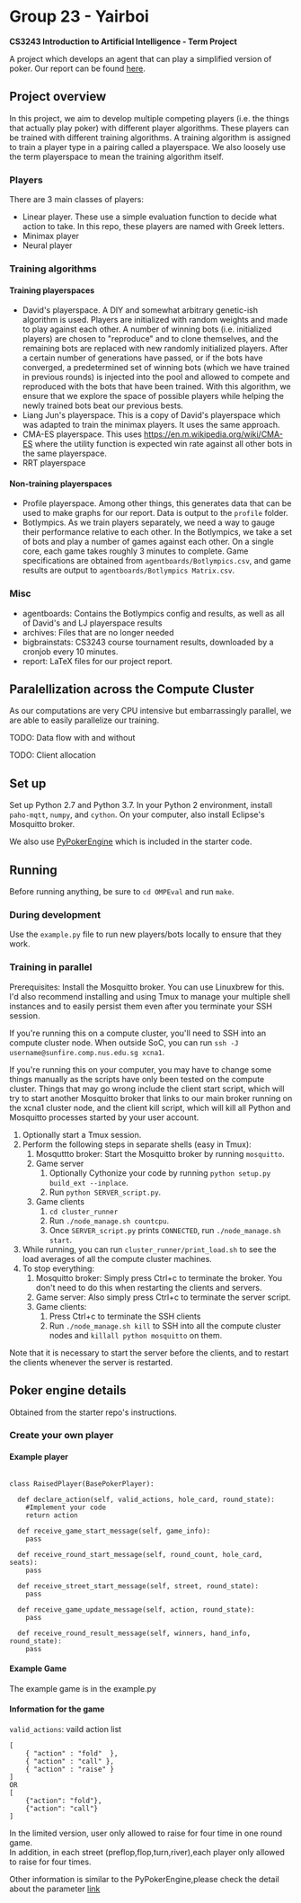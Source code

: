 # Group 23 - Yairboi

**CS3243 Introduction to Artificial Intelligence - Term Project**

A project which develops an agent that can play a simplified version of poker. Our report can be found [here](../master/report/report.pdf).

## Project overview

In this project, we aim to develop multiple competing players (i.e. the things that actually play poker) with different player algorithms. These players can be trained with different training algorithms. A training algorithm is assigned to train a player type in a pairing called a playerspace. We also loosely use the term playerspace to mean the training algorithm itself.

### Players

There are 3 main classes of players:

* Linear player. These use a simple evaluation function to decide what action to take. In this repo, these players are named with Greek letters.
* Minimax player
* Neural player

### Training algorithms

#### Training playerspaces

* David's playerspace. A DIY and somewhat arbitrary genetic-ish algorithm is used. Players are initialized with random weights and made to play against each other. A number of winning bots (i.e. initialized players) are chosen to "reproduce" and to clone themselves, and the remaining bots are replaced with new randomly initialized players. After a certain number of generations have passed, or if the bots have converged, a predetermined set of winning bots (which we have trained in previous rounds) is injected into the pool and allowed to compete and reproduced with the bots that have been trained. With this algorithm, we ensure that we explore the space of possible players while helping the newly trained bots beat our previous bests.
* Liang Jun's playerspace. This is a copy of David's playerspace which was adapted to train the minimax players. It uses the same approach.
* CMA-ES playerspace. This uses https://en.m.wikipedia.org/wiki/CMA-ES where the utility function is expected win rate against all other bots in the same playerspace.
* RRT playerspace

#### Non-training playerspaces

* Profile playerspace. Among other things, this generates data that can be used to make graphs for our report. Data is output to the `profile` folder.
* Botlympics. As we train players separately, we need a way to gauge their performance relative to each other. In the Botlympics, we take a set of bots and play a number of games against each other. On a single core, each game takes roughly 3 minutes to complete. Game specifications are obtained from `agentboards/Botlympics.csv`, and game results are output to `agentboards/Botlympics Matrix.csv`.

### Misc

* agentboards: Contains the Botlympics config and results, as well as all of David's and LJ playerspace results
* archives: Files that are no longer needed
* bigbrainstats: CS3243 course tournament results, downloaded by a cronjob every 10 minutes.
* report: LaTeX files for our project report.

## Paralellization across the Compute Cluster

As our computations are very CPU intensive but embarrassingly parallel, we are able to easily parallelize our training.

TODO: Data flow with and without

TODO: Client allocation

## Set up

Set up Python 2.7 and Python 3.7. In your Python 2 environment, install `paho-mqtt`, `numpy`, and `cython`. On your computer, also install Eclipse's Mosquitto broker.

We also use [PyPokerEngine](https://ishikota.github.io/PyPokerEngine/) which is included in the starter code.

## Running

Before running anything, be sure to `cd OMPEval` and run `make`.

### During development

Use the `example.py` file to run new players/bots locally to ensure that they work.

### Training in parallel

Prerequisites: Install the Mosquitto broker. You can use Linuxbrew for this. I'd also recommend installing and using Tmux to manage your multiple shell instances and to easily persist them even after you terminate your SSH session.

If you're running this on a compute cluster, you'll need to SSH into an compute cluster node. When outside SoC, you can run `ssh -J username@sunfire.comp.nus.edu.sg xcna1`.

If you're running this on your computer, you may have to change some things manually as the scripts have only been tested on the compute cluster. Things that may go wrong include the client start script, which will try to start another Mosquitto broker that links to our main broker running on the xcna1 cluster node, and the client kill script, which will kill all Python and Mosquitto processes started by your user account.

1. Optionally start a Tmux session.
1. Perform the following steps in separate shells (easy in Tmux):
    1. Mosquttto broker: Start the Mosquitto broker by running `mosquitto`.
    1. Game server
        1. Optionally Cythonize your code by running `python setup.py build_ext --inplace`.
        1. Run `python SERVER_script.py`.
    1. Game clients
        1. `cd cluster_runner`
        1. Run `./node_manage.sh countcpu`.
        1. Once `SERVER_script.py` prints `CONNECTED`, run `./node_manage.sh start`.
1. While running, you can run `cluster_runner/print_load.sh` to see the load averages of all the compute cluster machines.
1. To stop everything:
    1. Mosquitto broker: Simply press Ctrl+c to terminate the broker. You don't need to do this when restarting the clients and servers.
    1. Game server: Also simply press Ctrl+c to terminate the server script.
    1. Game clients:
        1. Press Ctrl+c to terminate the SSH clients
        1. Run `./node_manage.sh kill` to SSH into all the compute cluster nodes and `killall python mosquitto` on them.
    
Note that it is necessary to start the server before the clients, and to restart the clients whenever the server is restarted.

## Poker engine details

Obtained from the starter repo's instructions.

### Create your own player
#### Example player

```

class RaisedPlayer(BasePokerPlayer):

  def declare_action(self, valid_actions, hole_card, round_state):
    #Implement your code
    return action

  def receive_game_start_message(self, game_info):
    pass

  def receive_round_start_message(self, round_count, hole_card, seats):
    pass

  def receive_street_start_message(self, street, round_state):
    pass

  def receive_game_update_message(self, action, round_state):
    pass

  def receive_round_result_message(self, winners, hand_info, round_state):
    pass
```
#### Example Game
The example game is in the example.py

#### Information for the game
```valid_actions```: vaild action list


```
[
    { "action" : "fold"  },
    { "action" : "call" },
    { "action" : "raise" }
]
OR 
[
    {"action": "fold"},
    {"action": "call"}
]
```

In the limited version, user only allowed to raise for four time in one round game.    
In addition, in each street (preflop,flop,turn,river),each player only allowed to raise for four times.

Other information is similar to the PyPokerEngine,please check the detail about the parameter [link](https://github.com/ishikota/PyPokerEngine/blob/master/AI_CALLBACK_FORMAT.md)
